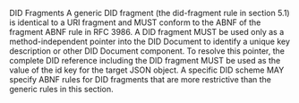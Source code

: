 DID Fragments A generic DID fragment (the did-fragment rule in section 5.1) is identical to a URI fragment and MUST conform to the ABNF of the fragment ABNF rule in RFC 3986. A DID fragment MUST be used only as a method-independent pointer into the DID Document to identify a unique key description or other DID Document component. To resolve this pointer, the complete DID reference including the DID fragment MUST be used as the value of the id key for the target JSON object. A specific DID scheme MAY specify ABNF rules for DID fragments that are more restrictive than the generic rules in this section.
